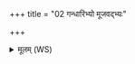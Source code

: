 +++
title = "02 गन्धारिभ्यो मूजवद्भ्यः"

+++
<details><summary>मूलम् (WS)</summary>

गन्धारिभ्यो मूजवद्भ्यः काशिभ्यो मगधेभ्यः ।  
जने प्रियमिव शेवधिं तक्मानं परि दध्मसि ॥ २ ॥
</details>